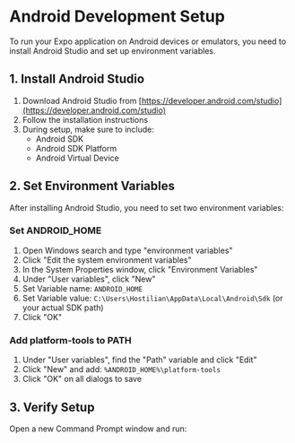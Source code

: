 # Android Development Setup

To run your Expo application on Android devices or emulators, you need to install Android Studio and set up environment variables.

## 1. Install Android Studio

1. Download Android Studio from [https://developer.android.com/studio](https://developer.android.com/studio)
2. Follow the installation instructions
3. During setup, make sure to include:
   - Android SDK
   - Android SDK Platform
   - Android Virtual Device

## 2. Set Environment Variables

After installing Android Studio, you need to set two environment variables:

### Set ANDROID_HOME

1. Open Windows search and type "environment variables"
2. Click "Edit the system environment variables"
3. In the System Properties window, click "Environment Variables"
4. Under "User variables", click "New"
5. Set Variable name: `ANDROID_HOME`
6. Set Variable value: `C:\Users\Hostilian\AppData\Local\Android\Sdk` (or your actual SDK path)
7. Click "OK"

### Add platform-tools to PATH

1. Under "User variables", find the "Path" variable and click "Edit"
2. Click "New" and add: `%ANDROID_HOME%\platform-tools`
3. Click "OK" on all dialogs to save

## 3. Verify Setup

Open a new Command Prompt window and run:

